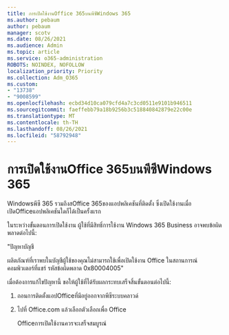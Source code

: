 ```yaml
---
title: การเปิดใช้งานOffice 365บนพีซีWindows 365
ms.author: pebaum
author: pebaum
manager: scotv
ms.date: 08/26/2021
ms.audience: Admin
ms.topic: article
ms.service: o365-administration
ROBOTS: NOINDEX, NOFOLLOW
localization_priority: Priority
ms.collection: Adm_O365
ms.custom:
- "13738"
- "9008599"
ms.openlocfilehash: ecbd34d10ca079cfd4a7c3cd0511e9101b946511
ms.sourcegitcommit: faeffebb79a18b9256b3c518840842879e22c00e
ms.translationtype: MT
ms.contentlocale: th-TH
ms.lasthandoff: 08/26/2021
ms.locfileid: "58792948"
---
```

# <a name="activating-office-365-applications-on-windows-365-pcs"></a>การเปิดใช้งานOffice 365บนพีซีWindows 365

Windowsพีซี 365 รวมถึงสOffice 365ของแอปพลิเคชันที่ติดตั้ง ซึ่งเปิดใช้งานเมื่อเปิดOfficeแอปพลิเคชันใดก็ได้เป็นครั้งแรก

ในระหว่างขั้นตอนการเปิดใช้งาน ผู้ใช้ที่มีสิทธิ์การใช้งาน Windows 365 Business อาจพบข้อผิดพลาดต่อไปนี้:

"ปัญหาบัญชี

ผลิตภัณฑ์ที่เราพบในบัญชีผู้ใช้ของคุณไม่สามารถใช้เพื่อเปิดใช้งาน Office ในสถานการณ์คอมพิวเตอร์ที่แชร์ รหัสข้อผิดพลาด 0x80004005"

เมื่อต้องการแก้ไขปัญหานี้ ขอให้ผู้ใช้ที่ได้รับผลกระทบเสร็จสิ้นขั้นตอนต่อไปนี้: 

1. ถอนการติดตั้งแอปOfficeที่มีอยู่ออกจากพีซีระบบคลาวด์
1. ไปที่ Office.com แล้วเลือกตัวเลือกเพื่อ Office

    Officeการเปิดใช้งานควรจะเสร็จสมบูรณ์
